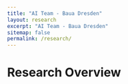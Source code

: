 ```yaml
---
title: "AI Team - Baua Dresden"
layout: research
excerpt: "AI Team - Baua Dresden"
sitemap: false
permalink: /research/
---
```


# Research Overview
